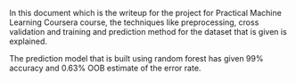 In this document which is the writeup for the project for Practical Machine Learning Coursera course, the techniques like preprocessing, cross validation and training and prediction method for the dataset that is given is explained.


The prediction model that is built using random forest has given 99% accuracy and 0.63% OOB estimate of the error rate.
